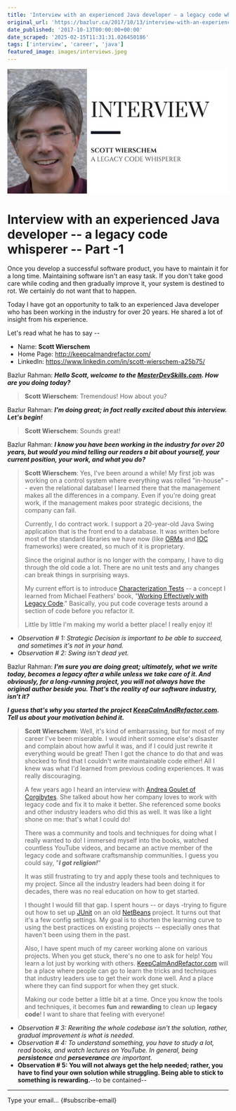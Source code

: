 ```yaml
---
title: 'Interview with an experienced Java developer – a legacy code whisperer – Part -1'
original_url: 'https://bazlur.ca/2017/10/13/interview-with-an-experienced-java-developer-a-legacy-code-whisperer-part-1/'
date_published: '2017-10-13T00:00:00+00:00'
date_scraped: '2025-02-15T11:31:31.026450186'
tags: ['interview', 'career', 'java']
featured_image: images/interviews.jpeg
---
```


![](images/interviews.jpeg)

Interview with an experienced Java developer -- a legacy code whisperer -- Part -1
==================================================================================

Once you develop a successful software product, you have to maintain it for a long time. Maintaining software isn't an easy task. If you don't take good care while coding and then gradually improve it, your system is destined to rot. We certainly do not want that to happen.

Today I have got an opportunity to talk to an experienced Java developer who has been working in the industry for over 20 years. He shared a lot of insight from his experience.

Let's read what he has to say --

* Name: **Scott Wierschem**
* Home Page: <http://keepcalmandrefactor.com/>
* LinkedIn: <https://www.linkedin.com/in/scott-wierschem-a25b75/>

Bazlur Rahman: ***Hello Scott, welcome to the [MasterDevSkills.com](https://masterdevskills.com/). How are you doing today?***
> **Scott Wierschem**: Tremendous! How about you?

Bazlur Rahman: ***I'm doing great; in fact really excited about this interview. Let's begin!***
> **Scott Wierschem**: Sounds great!

Bazlur Rahman: ***I know you have been working in the industry for over 20 years, but would you mind telling our readers a bit about yourself, your current position, your work, and what you do?***
> **Scott Wierschem**: Yes, I've been around a while! My first job was working on a control system where everything was rolled "in-house" -- even the relational database! I learned there that the management makes all the differences in a company. Even if you're doing great work, if the management makes poor strategic decisions, the company can fail.
>
> Currently, I do contract work. I support a 20-year-old Java Swing application that is the front end to a database. It was written before most of the standard libraries we have now (like [ORMs](https://en.wikipedia.org/wiki/Object-relational_mapping) and [IOC](https://en.wikipedia.org/wiki/Inversion_of_control) frameworks) were created, so much of it is proprietary.
>
> Since the original author is no longer with the company, I have to dig through the old code a lot. There are no unit tests and any changes can break things in surprising ways.
>
> My current effort is to introduce [Characterization Tests](https://en.wikipedia.org/wiki/Characterization_test) -- a concept I learned from Michael Feathers' book, "[Working Effectively with Legacy Code](https://www.amazon.com/Working-Effectively-Legacy-Michael-Feathers/dp/0131177052)." Basically, you put code coverage tests around a section of code before you refactor it.
>
> Little by little I'm making my world a better place! I really enjoy it!

* *Observation # 1: Strategic Decision is important to be able to succeed, and sometimes it's not in your hand.*
* *Observation # 2: Swing isn't dead yet.*

Bazlur Rahman: ***I'm sure you are doing great; ultimately, what we write today, becomes a legacy after a while unless we take care of it. And obviously, for a long-running project, you will not always have the original author beside you. That's the reality of our software industry, isn't it?***

***I guess that's why you started the project [KeepCalmAndRefactor.com](http://keepcalmandrefactor.com/). Tell us about your motivation behind it.***
> **Scott Wierschem**: Well, it's kind of embarrassing, but for most of my career I've been miserable. I would inherit someone else's disaster and complain about how awful it was, and if I could just rewrite it everything would be great! Then I got the chance to do that and was shocked to find that I couldn't write maintainable code either! All I knew was what I'd learned from previous coding experiences. It was really discouraging.
>
> A few years ago I heard an interview with [Andrea Goulet of Corgibytes](https://www.linkedin.com/in/andreamgoulet/). She talked about how her company loves to work with legacy code and fix it to make it better. She referenced some books and other industry leaders who did this as well. It was like a light shone on me: that's what I could do!
>
> There was a community and tools and techniques for doing what I really wanted to do! I immersed myself into the books, watched countless YouTube videos, and became an active member of the legacy code and software craftsmanship communities. I guess you could say, "***I got religion!***"
>
> It was still frustrating to try and apply these tools and techniques to my project. Since all the industry leaders had been doing it for decades, there was no real education on how to get started.
>
> I thought I would fill that gap. I spent hours -- or days -trying to figure out how to set up [JUnit](http://junit.org/junit5/) on an old [NetBeans](https://netbeans.org/) project. It turns out that it's a few config settings. My goal is to shorten the learning curve to using the best practices on existing projects -- especially ones that haven't been using them in the past.
>
> Also, I have spent much of my career working alone on various projects. When you get stuck, there's no one to ask for help! You learn a lot just by working with others. [KeepCalmAndRefactor.com](http://keepcalmandrefactor.com/) will be a place where people can go to learn the tricks and techniques that industry leaders use to get their work done well. And a place where they can find support for when they get stuck.
>
> Making our code better a little bit at a time. Once you know the tools and techniques, it becomes **fun** and **rewarding** to clean up **legacy code**! I want to share that feeling with everyone!

* *Observation # 3: Rewriting the whole codebase isn't the solution, rather, gradual improvement is what is needed.*
* *Observation # 4: To understand something, you have to study a lot, read books, and watch lectures on YouTube. In general, being **persistence** and **perseverance** are important.*
* **Observation # 5: You will not always get the help needed; rather, you have to find your own solution while struggling. Being able to stick to something is rewarding.**--to be contained--

*** ** * ** ***

Type your email... {#subscribe-email}
